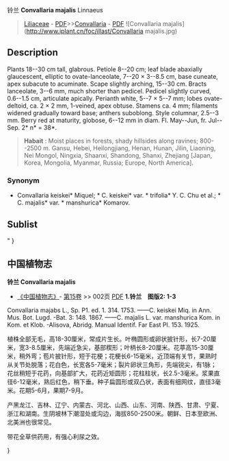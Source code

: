 铃兰 **Convallaria majalis** Linnaeus

> [Liliaceae](http://www.iplant.cn/info/Liliaceae?t=foc) - [PDF](http://www.iplant.cn/foc/pdf/Liliaceae.pdf)>>[Convallaria](http://www.iplant.cn/info/Convallaria?t=foc) - [PDF](http://www.iplant.cn/foc/pdf/Convallaria.pdf)
![Convallaria majalis](http://www.iplant.cn/foc/illast/Convallaria majalis.jpg)

## Description

Plants 18--30 cm tall, glabrous. Petiole 8--20 cm; leaf blade abaxially glaucescent, elliptic to ovate-lanceolate, 7--20 × 3--8.5 cm, base cuneate, apex subacute to acuminate. Scape slightly arching, 15--30 cm. Bracts lanceolate, 3--6 mm, much shorter than pedicel. Pedicel slightly curved, 0.6--1.5 cm, articulate apically. Perianth white, 5--7 × 5--7 mm; lobes ovate-deltoid, ca. 2 × 2 mm, 1-veined, apex obtuse. Stamens ca. 4 mm; filaments widened gradually toward base; anthers suboblong. Style columnar, 2.5--3 mm. Berry red at maturity, globose, 6--12 mm in diam. Fl. May--Jun, fr. Jul--Sep. 2* n* = 38*.
> **Habait** : 
> Moist places in forests, shady hillsides along ravines; 800--2500 m. Gansu, Hebei, Heilongjiang, Henan, Hunan, Jilin, Liaoning, Nei Mongol, Ningxia, Shaanxi, Shandong, Shanxi, Zhejiang [Japan, Korea, Mongolia, Myanmar, Russia; Europe, North America].

### Synonym
* Convallaria keiskei* Miquel; * C. keiskei* var. * trifolia* Y. C. Chu et al.; * C. majalis* var. * manshurica* Komarov.

## Sublist
"
}
## 中国植物志

**铃兰 Convallaria majalis**

* [《中国植物志》](http://www.iplant.cn/frps)- [第15卷](http://www.iplant.cn/frps/vol/15) >> 002页 [PDF](http://www.iplant.cn/frps/pdf/15/002.pdf)
**1.铃兰　图版2: 1-3**

Convallaria majabs L., Sp. P1. ed. 1. 314. 1753. ——C. keiskei Miq. in Ann. Mus. Bot. Lugd. -Bat. 3: 148. 1867. ——C. majalis L. var. manshurica Kom. in Kom. et Klob. -Alisova, Abridg. Manual Identif. Far East Pl. 153. 1925.

植株全部无毛，高18-30厘米，常成片生长。叶椭圆形或卵状披针形，长7-20厘米，宽3-8.5厘米，先端近急尖，基部楔形；叶柄长8-20厘米。花葶高15-30厘米，稍外弯；苞片披针形，短于花梗；花梗长6-15毫米，近顶端有关节，果熟时从关节处脱落；花白色，长宽各5-7毫米；裂片卵状三角形，先端锐尖，有1脉；花丝稍短于花药，向基部扩大，花药近矩圆形；花柱柱状，长2.5-3毫米。浆果直径6-12毫米，熟后红色，稍下垂。种子扁圆形或双凸状，表面有细网纹，直径3毫米。花期5-6月，果期7-9月。

产黑龙江、吉林、辽宁、内蒙古、河北、山西、山东、河南、陕西、甘肃、宁夏、浙江和湖南。生阴坡林下潮湿处或沟边，海拔850-2500米。朝鲜、日本至欧洲、北美洲也很常见。

带花全草供药用，有强心利尿之效。

}